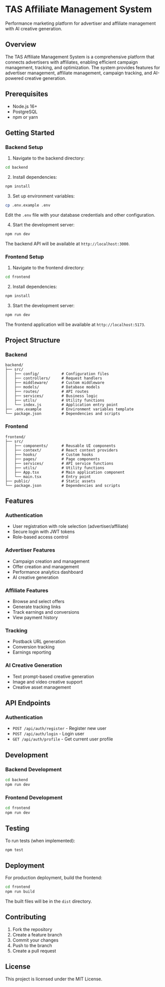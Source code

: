 # TAS Affiliate Management System

Performance marketing platform for advertiser and affiliate management with AI creative generation.

## Overview

The TAS Affiliate Management System is a comprehensive platform that connects advertisers with affiliates, enabling efficient campaign management, tracking, and optimization. The system provides features for advertiser management, affiliate management, campaign tracking, and AI-powered creative generation.

## Prerequisites

- Node.js 16+
- PostgreSQL
- npm or yarn

## Getting Started

### Backend Setup

1. Navigate to the backend directory:
```bash
cd backend
```

2. Install dependencies:
```bash
npm install
```

3. Set up environment variables:
```bash
cp .env.example .env
```
Edit the `.env` file with your database credentials and other configuration.

4. Start the development server:
```bash
npm run dev
```

The backend API will be available at `http://localhost:3000`.

### Frontend Setup

1. Navigate to the frontend directory:
```bash
cd frontend
```

2. Install dependencies:
```bash
npm install
```

3. Start the development server:
```bash
npm run dev
```

The frontend application will be available at `http://localhost:5173`.

## Project Structure

### Backend
```
backend/
├── src/
│   ├── config/          # Configuration files
│   ├── controllers/     # Request handlers
│   ├── middleware/      # Custom middleware
│   ├── models/          # Database models
│   ├── routes/          # API routes
│   ├── services/        # Business logic
│   ├── utils/           # Utility functions
│   └── index.js         # Application entry point
├── .env.example         # Environment variables template
└── package.json         # Dependencies and scripts
```

### Frontend
```
frontend/
├── src/
│   ├── components/      # Reusable UI components
│   ├── context/         # React context providers
│   ├── hooks/           # Custom hooks
│   ├── pages/           # Page components
│   ├── services/        # API service functions
│   ├── utils/           # Utility functions
│   ├── App.tsx          # Main application component
│   └── main.tsx         # Entry point
├── public/              # Static assets
└── package.json         # Dependencies and scripts
```

## Features

### Authentication
- User registration with role selection (advertiser/affiliate)
- Secure login with JWT tokens
- Role-based access control

### Advertiser Features
- Campaign creation and management
- Offer creation and management
- Performance analytics dashboard
- AI creative generation

### Affiliate Features
- Browse and select offers
- Generate tracking links
- Track earnings and conversions
- View payment history

### Tracking
- Postback URL generation
- Conversion tracking
- Earnings reporting

### AI Creative Generation
- Text prompt-based creative generation
- Image and video creative support
- Creative asset management

## API Endpoints

### Authentication
- `POST /api/auth/register` - Register new user
- `POST /api/auth/login` - Login user
- `GET /api/auth/profile` - Get current user profile

## Development

### Backend Development
```bash
cd backend
npm run dev
```

### Frontend Development
```bash
cd frontend
npm run dev
```

## Testing

To run tests (when implemented):
```bash
npm test
```

## Deployment

For production deployment, build the frontend:
```bash
cd frontend
npm run build
```

The built files will be in the `dist` directory.

## Contributing

1. Fork the repository
2. Create a feature branch
3. Commit your changes
4. Push to the branch
5. Create a pull request

## License

This project is licensed under the MIT License.